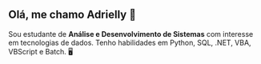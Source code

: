 ## Olá, me chamo Adrielly 👋

Sou estudante de **Análise e Desenvolvimento de Sistemas** com interesse em tecnologias de dados. Tenho habilidades em Python, SQL, .NET, VBA, VBScript e Batch. 🖥️

<!--
**ellymrt/ellymrt** is a ✨ _special_ ✨ repository because its `README.md` (this file) appears on your GitHub profile.

Here are some ideas to get you started:

- 🔭 I’m currently working on ...
- 🌱 I’m currently learning ...
- 👯 I’m looking to collaborate on ...
- 🤔 I’m looking for help with ...
- 💬 Ask me about ...
- 📫 How to reach me: ...
- 😄 Pronouns: ...
- ⚡ Fun fact: ...
-->
